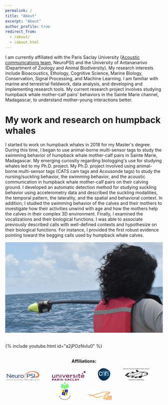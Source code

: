 ```yaml
---
permalink: /
title: "About"
excerpt: "About"
author_profile: true
redirect_from: 
  - /about/
  - /about.html
---
```


I am currently affiliated with the Paris Saclay University ([Acoustic communications team](https://www.cb.universite-paris-saclay.fr/), NeuroPSI) and the University of Antananarivo (Department of Zoology and Animal Biodiversity). My research interests include Bioacoustics, Ethology, Cognitive Science, Marine Biology, Conservation, Signal Processing, and Machine Learning. I am familiar with marine and terrestrial fieldwork, data analysis, and developing and implementing research tools. My current research project involves studying humpback whale mother-calf pairs' behaviors in the Sainte Marie channel, Madagascar, to understand mother-young interactions better.

My work and research on humpback whales
====

I started to work on humpback whales in 2018 for my Master's degree. During this time, I began to use animal-borne multi-sensor tags to study the swimming behavior of humpback whale mother-calf pairs in Sainte Marie, Madagascar. My emerging curiosity regarding biologging's use for studying whales led to my Ph.D. project. My Ph.D. project involved using animal-borne multi-sensor tags (CATS cam tags and Acousonde tags) to study the nursing/suckling behavior, the swimming behavior, and the acoustic communication in humpback whale mother-calf pairs on their calving ground. I developed an automatic detection method for studying suckling behavior using accelerometry data and described the suckling modalities, the temporal pattern, the laterality, and the spatial and behavioral context. In addition, I studied the swimming behavior of the calves and their mothers to investigate how their activities unwind with age and how the mothers help the calves in their complex 3D environment. Finally, I examined the vocalizations and their biological functions. I was able to associate previously described calls with well-defined contexts and hypothesize on their biological functions. For instance, I provided the first robust evidence pointing toward the begging calls used by humpback whale calves.

![Tagging](/images/pose.png)
<br><br>

{% include youtube.html id="a2jPOzNvIu0" %}
<br><br>

<p align="center">
<b>Affiliations:</b>
</p>

<p align="center">
<img width="107" height="30" src="/images/neuropsi.jpg"> 
  &nbsp;&nbsp;&nbsp;&nbsp;&nbsp;&nbsp;&nbsp;&nbsp; <img width="107" height="30" src="/images/UPsaclay.png">
  &nbsp;&nbsp;&nbsp;&nbsp;&nbsp;&nbsp;&nbsp;&nbsp; <img width="40" height="40" src="/images/cnrs.png">
  &nbsp;&nbsp;&nbsp;&nbsp;&nbsp;&nbsp;&nbsp;&nbsp; <img width="90" height="40" src="/images/logoba.jpg">
  &nbsp;&nbsp;&nbsp;&nbsp;&nbsp;&nbsp;&nbsp;&nbsp; <img width="60" height="60" src="/images/tana.jpg">
  &nbsp;&nbsp;&nbsp;&nbsp;&nbsp;&nbsp;&nbsp;&nbsp; <img width="85" height="30" src="/images/cetamada.png">
</p>
